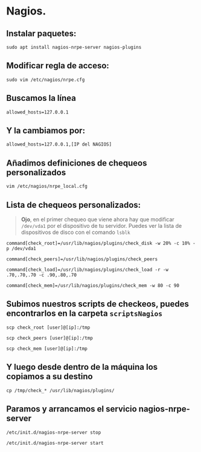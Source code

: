 # Nagios.

## Instalar paquetes:
`sudo apt install nagios-nrpe-server nagios-plugins`

## Modificar regla de acceso:

`sudo vim /etc/nagios/nrpe.cfg`

## Buscamos la línea
`allowed_hosts=127.0.0.1`


## Y la cambiamos por:
`allowed_hosts=127.0.0.1,[IP del NAGIOS]`

## Añadimos definiciones de chequeos personalizados
`vim /etc/nagios/nrpe_local.cfg`

## Lista de chequeos personalizados:

>**Ojo**, en el primer chequeo que viene ahora hay que modificar `/dev/vda1` por el dispositivo de tu servidor.
Puedes ver la lista de dispositivos de disco con el comando `lsblk` 

`command[check_root]=/usr/lib/nagios/plugins/check_disk -w 20% -c 10% -p /dev/vda1`

`command[check_peers]=/usr/lib/nagios/plugins/check_peers`

`command[check_load]=/usr/lib/nagios/plugins/check_load -r -w .70,.70,.70 -c .90,.80,.70`

`command[check_mem]=/usr/lib/nagios/plugins/check_mem -w 80 -c 90`

## Subimos nuestros scripts de checkeos, puedes encontrarlos en la carpeta `scriptsNagios`
`scp check_root [user]@[ip]:/tmp`

`scp check_peers [user]@[ip]:/tmp`

`scp check_mem [user]@[ip]:/tmp`

## Y luego desde dentro de la máquina los copiamos a su destino
`cp /tmp/check_* /usr/lib/nagios/plugins/`

## Paramos y arrancamos el servicio nagios-nrpe-server
`/etc/init.d/nagios-nrpe-server stop`

`/etc/init.d/nagios-nrpe-server start`